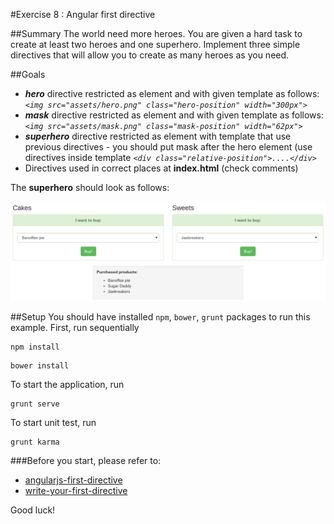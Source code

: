 #Exercise 8 : Angular first directive

##Summary
The world need more heroes. You are given a hard task to create at least two heroes and one superhero. Implement three simple directives that will
allow you to create as many heroes as you need.


##Goals
* ***hero*** directive restricted as element and with given template as follows: *```<img src="assets/hero.png" class="hero-position" width="300px">```*
* ***mask*** directive restricted as element and with given template as follows: *```<img src="assets/mask.png" class="mask-position" width="62px">```*
* ***superhero*** directive restricted as element with template that use previous directives  - you should put mask after the hero element (use directives inside template *```<div class="relative-position">....</div>```* 
* Directives used in correct places at **index.html** (check comments)

The **superhero** should look as follows:

![alt text](app/assets/example.png "Superhero")

##Setup
You should have installed `npm`, `bower`, `grunt`  packages to run this example. First, run sequentially

```
npm install
```

```
bower install
```

To start the application, run

```
grunt serve
```

To start unit test, run

```
grunt karma
```

###Before you start, please refer to:
* [angularjs-first-directive](https://egghead.io/lessons/angularjs-first-directive)
* [write-your-first-directive](https://egghead.io/lessons/write-your-first-directive)

Good luck!
